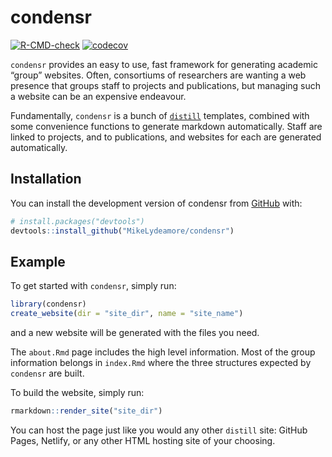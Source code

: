 
<!-- README.md is generated from README.Rmd. Please edit that file -->

# condensr

<!-- badges: start -->

[![R-CMD-check](https://github.com/MikeLydeamore/condensr/actions/workflows/R-CMD-check.yaml/badge.svg)](https://github.com/MikeLydeamore/condensr/actions/workflows/R-CMD-check.yaml)
[![codecov](https://codecov.io/gh/MikeLydeamore/condensr/branch/master/graph/badge.svg?token=A94AISR7LE)](https://codecov.io/gh/MikeLydeamore/condensr)
<!-- badges: end -->

`condensr` provides an easy to use, fast framework for generating
academic “group” websites. Often, consortiums of researchers are wanting
a web presence that groups staff to projects and publications, but
managing such a website can be an expensive endeavour.

Fundamentally, `condensr` is a bunch of
[`distill`](https://rstudio.github.io/distill/) templates, combined with
some convenience functions to generate markdown automatically. Staff are
linked to projects, and to publications, and websites for each are
generated automatically.

## Installation

You can install the development version of condensr from
[GitHub](https://github.com/) with:

``` r
# install.packages("devtools")
devtools::install_github("MikeLydeamore/condensr")
```

## Example

To get started with `condensr`, simply run:

``` r
library(condensr)
create_website(dir = "site_dir", name = "site_name")
```

and a new website will be generated with the files you need.

The `about.Rmd` page includes the high level information. Most of the
group information belongs in `index.Rmd` where the three structures
expected by `condensr` are built.

To build the website, simply run:

``` r
rmarkdown::render_site("site_dir")
```

You can host the page just like you would any other `distill` site:
GitHub Pages, Netlify, or any other HTML hosting site of your choosing.
